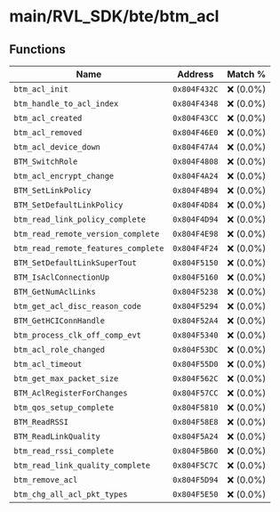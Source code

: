 # main/RVL_SDK/bte/btm_acl

## Functions

| Name | Address | Match % |
|------|---------|---------|
| `btm_acl_init` | `0x804F432C` | :x: (0.0%) |
| `btm_handle_to_acl_index` | `0x804F4348` | :x: (0.0%) |
| `btm_acl_created` | `0x804F43CC` | :x: (0.0%) |
| `btm_acl_removed` | `0x804F46E0` | :x: (0.0%) |
| `btm_acl_device_down` | `0x804F47A4` | :x: (0.0%) |
| `BTM_SwitchRole` | `0x804F4808` | :x: (0.0%) |
| `btm_acl_encrypt_change` | `0x804F4A24` | :x: (0.0%) |
| `BTM_SetLinkPolicy` | `0x804F4B94` | :x: (0.0%) |
| `BTM_SetDefaultLinkPolicy` | `0x804F4D84` | :x: (0.0%) |
| `btm_read_link_policy_complete` | `0x804F4D94` | :x: (0.0%) |
| `btm_read_remote_version_complete` | `0x804F4E98` | :x: (0.0%) |
| `btm_read_remote_features_complete` | `0x804F4F24` | :x: (0.0%) |
| `BTM_SetDefaultLinkSuperTout` | `0x804F5150` | :x: (0.0%) |
| `BTM_IsAclConnectionUp` | `0x804F5160` | :x: (0.0%) |
| `BTM_GetNumAclLinks` | `0x804F5238` | :x: (0.0%) |
| `btm_get_acl_disc_reason_code` | `0x804F5294` | :x: (0.0%) |
| `BTM_GetHCIConnHandle` | `0x804F52A4` | :x: (0.0%) |
| `btm_process_clk_off_comp_evt` | `0x804F5340` | :x: (0.0%) |
| `btm_acl_role_changed` | `0x804F53DC` | :x: (0.0%) |
| `btm_acl_timeout` | `0x804F55D0` | :x: (0.0%) |
| `btm_get_max_packet_size` | `0x804F562C` | :x: (0.0%) |
| `BTM_AclRegisterForChanges` | `0x804F57CC` | :x: (0.0%) |
| `btm_qos_setup_complete` | `0x804F5810` | :x: (0.0%) |
| `BTM_ReadRSSI` | `0x804F58E8` | :x: (0.0%) |
| `BTM_ReadLinkQuality` | `0x804F5A24` | :x: (0.0%) |
| `btm_read_rssi_complete` | `0x804F5B60` | :x: (0.0%) |
| `btm_read_link_quality_complete` | `0x804F5C7C` | :x: (0.0%) |
| `btm_remove_acl` | `0x804F5D94` | :x: (0.0%) |
| `btm_chg_all_acl_pkt_types` | `0x804F5E50` | :x: (0.0%) |